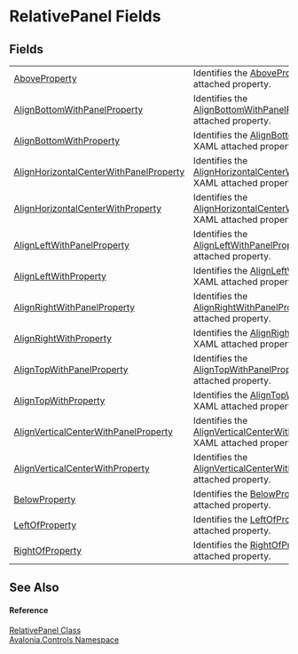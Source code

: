 # RelativePanel Fields




## Fields
<table>
<tr>
<td><a href="F_Avalonia_Controls_RelativePanel_AboveProperty">AboveProperty</a></td>
<td>Identifies the <a href="F_Avalonia_Controls_RelativePanel_AboveProperty">AboveProperty</a> XAML attached property.</td>
</tr>
<tr>
<td><a href="F_Avalonia_Controls_RelativePanel_AlignBottomWithPanelProperty">AlignBottomWithPanelProperty</a></td>
<td>Identifies the <a href="F_Avalonia_Controls_RelativePanel_AlignBottomWithPanelProperty">AlignBottomWithPanelProperty</a> XAML attached property.</td>
</tr>
<tr>
<td><a href="F_Avalonia_Controls_RelativePanel_AlignBottomWithProperty">AlignBottomWithProperty</a></td>
<td>Identifies the <a href="F_Avalonia_Controls_RelativePanel_AlignBottomWithProperty">AlignBottomWithProperty</a> XAML attached property.</td>
</tr>
<tr>
<td><a href="F_Avalonia_Controls_RelativePanel_AlignHorizontalCenterWithPanelProperty">AlignHorizontalCenterWithPanelProperty</a></td>
<td>Identifies the <a href="F_Avalonia_Controls_RelativePanel_AlignHorizontalCenterWithPanelProperty">AlignHorizontalCenterWithPanelProperty</a> XAML attached property.</td>
</tr>
<tr>
<td><a href="F_Avalonia_Controls_RelativePanel_AlignHorizontalCenterWithProperty">AlignHorizontalCenterWithProperty</a></td>
<td>Identifies the <a href="F_Avalonia_Controls_RelativePanel_AlignHorizontalCenterWithProperty">AlignHorizontalCenterWithProperty</a> XAML attached property.</td>
</tr>
<tr>
<td><a href="F_Avalonia_Controls_RelativePanel_AlignLeftWithPanelProperty">AlignLeftWithPanelProperty</a></td>
<td>Identifies the <a href="F_Avalonia_Controls_RelativePanel_AlignLeftWithPanelProperty">AlignLeftWithPanelProperty</a> XAML attached property.</td>
</tr>
<tr>
<td><a href="F_Avalonia_Controls_RelativePanel_AlignLeftWithProperty">AlignLeftWithProperty</a></td>
<td>Identifies the <a href="F_Avalonia_Controls_RelativePanel_AlignLeftWithProperty">AlignLeftWithProperty</a> XAML attached property.</td>
</tr>
<tr>
<td><a href="F_Avalonia_Controls_RelativePanel_AlignRightWithPanelProperty">AlignRightWithPanelProperty</a></td>
<td>Identifies the <a href="F_Avalonia_Controls_RelativePanel_AlignRightWithPanelProperty">AlignRightWithPanelProperty</a> XAML attached property.</td>
</tr>
<tr>
<td><a href="F_Avalonia_Controls_RelativePanel_AlignRightWithProperty">AlignRightWithProperty</a></td>
<td>Identifies the <a href="F_Avalonia_Controls_RelativePanel_AlignRightWithProperty">AlignRightWithProperty</a> XAML attached property.</td>
</tr>
<tr>
<td><a href="F_Avalonia_Controls_RelativePanel_AlignTopWithPanelProperty">AlignTopWithPanelProperty</a></td>
<td>Identifies the <a href="F_Avalonia_Controls_RelativePanel_AlignTopWithPanelProperty">AlignTopWithPanelProperty</a> XAML attached property.</td>
</tr>
<tr>
<td><a href="F_Avalonia_Controls_RelativePanel_AlignTopWithProperty">AlignTopWithProperty</a></td>
<td>Identifies the <a href="F_Avalonia_Controls_RelativePanel_AlignTopWithProperty">AlignTopWithProperty</a> XAML attached property.</td>
</tr>
<tr>
<td><a href="F_Avalonia_Controls_RelativePanel_AlignVerticalCenterWithPanelProperty">AlignVerticalCenterWithPanelProperty</a></td>
<td>Identifies the <a href="F_Avalonia_Controls_RelativePanel_AlignVerticalCenterWithPanelProperty">AlignVerticalCenterWithPanelProperty</a> XAML attached property.</td>
</tr>
<tr>
<td><a href="F_Avalonia_Controls_RelativePanel_AlignVerticalCenterWithProperty">AlignVerticalCenterWithProperty</a></td>
<td>Identifies the <a href="F_Avalonia_Controls_RelativePanel_AlignVerticalCenterWithProperty">AlignVerticalCenterWithProperty</a> XAML attached property.</td>
</tr>
<tr>
<td><a href="F_Avalonia_Controls_RelativePanel_BelowProperty">BelowProperty</a></td>
<td>Identifies the <a href="F_Avalonia_Controls_RelativePanel_BelowProperty">BelowProperty</a> XAML attached property.</td>
</tr>
<tr>
<td><a href="F_Avalonia_Controls_RelativePanel_LeftOfProperty">LeftOfProperty</a></td>
<td>Identifies the <a href="F_Avalonia_Controls_RelativePanel_LeftOfProperty">LeftOfProperty</a> XAML attached property.</td>
</tr>
<tr>
<td><a href="F_Avalonia_Controls_RelativePanel_RightOfProperty">RightOfProperty</a></td>
<td>Identifies the <a href="F_Avalonia_Controls_RelativePanel_RightOfProperty">RightOfProperty</a> XAML attached property.</td>
</tr>
</table>

## See Also


#### Reference
<a href="T_Avalonia_Controls_RelativePanel">RelativePanel Class</a>  
<a href="N_Avalonia_Controls">Avalonia.Controls Namespace</a>  

